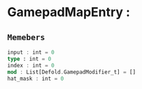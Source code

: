 
# GamepadMapEntry : 
## ```Memebers```    
```rust
input : int = 0  
type : int = 0  
index : int = 0  
mod : List[Defold.GamepadModifier_t] = []  
hat_mask : int = 0  
```


